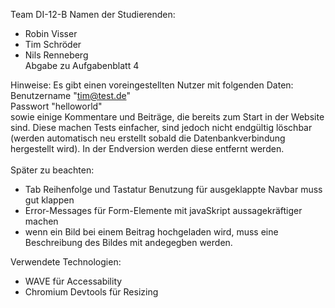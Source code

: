 Team DI-12-B
Namen der Studierenden:
- Robin Visser
- Tim Schröder
- Nils Renneberg<br>
Abgabe zu Aufgabenblatt 4<br>

Hinweise:
Es gibt einen voreingestellten Nutzer mit folgenden Daten:<br>
Benutzername "tim@test.de"<br>
Passwort "helloworld"<br>
sowie einige Kommentare und Beiträge, die bereits zum Start in der Website sind. Diese machen Tests einfacher, sind jedoch nicht endgültig löschbar (werden automatisch neu erstellt sobald die Datenbankverbindung hergestellt wird). In der Endversion werden diese entfernt werden.<br><br>
Später zu beachten:

- Tab Reihenfolge und Tastatur Benutzung für ausgeklappte Navbar muss gut klappen
- Error-Messages für Form-Elemente mit javaSkript aussagekräftiger machen
- wenn ein Bild bei einem Beitrag hochgeladen wird, muss eine Beschreibung des Bildes mit andegegben werden.

Verwendete Technologien:
- WAVE für Accessability
- Chromium Devtools für Resizing